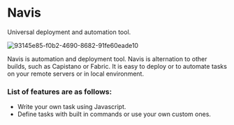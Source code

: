 # Navis 

Universal deployment and automation tool.

![93145e85-f0b2-4690-8682-91fe60eade10](https://user-images.githubusercontent.com/25112021/172065905-576bc963-8480-4c03-a403-eee1785f6b16.png)

Navis is automation and deployment tool. 
Navis is alternation to other builds, such as Capistano or Fabric.
It is easy to deploy or to automate tasks on your remote servers or in local environment.

### List of features are as follows:
- Write your own task using Javascript.
- Define tasks with built in commands or use your own custom ones.

